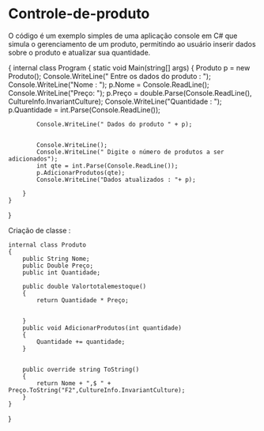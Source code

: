 # Controle-de-produto
O código é um exemplo simples de uma aplicação console em C# que simula o gerenciamento de um produto, permitindo ao usuário inserir dados sobre o produto e atualizar sua quantidade.



{
    internal class Program
    {
        static void Main(string[] args)
        {
            Produto p = new Produto();
            Console.WriteLine(" Entre os dados do produto : ");
            Console.WriteLine("Nome : ");
            p.Nome = Console.ReadLine();
            Console.WriteLine("Preço: ");
            p.Preço = double.Parse(Console.ReadLine(), CultureInfo.InvariantCulture);
            Console.WriteLine("Quantidade : ");
            p.Quantidade = int.Parse(Console.ReadLine());

            Console.WriteLine(" Dados do produto " + p);


            Console.WriteLine();
            Console.WriteLine(" Digite o número de produtos a ser adicionados");
            int qte = int.Parse(Console.ReadLine());
            p.AdicionarProdutos(qte);
            Console.WriteLine("Dados atualizados : "+ p);

        }
    }
}

Criação de classe : 

    internal class Produto
    {
        public String Nome;
        public Double Preço;
        public int Quantidade;

        public double Valortotalemestoque()
        {
            return Quantidade * Preço;


        }
        public void AdicionarProdutos(int quantidade)
        {
            Quantidade += quantidade;
        }
                    

        public override string ToString()
        {
            return Nome + ",$ " + Preço.ToString("F2",CultureInfo.InvariantCulture);
        }
    }
}

